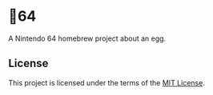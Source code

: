 # 🥚64

A Nintendo 64 homebrew project about an egg.

## License

This project is licensed under the terms of the [MIT License](LICENSE).

